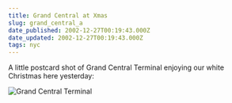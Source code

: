 ```yaml
---
title: Grand Central at Xmas
slug: grand_central_a
date_published: 2002-12-27T00:19:43.000Z
date_updated: 2002-12-27T00:19:43.000Z
tags: nyc
---
```


A little postcard shot of Grand Central Terminal enjoying our white Christmas here yesterday:

![Grand Central Terminal](__GHOST_URL__/anil/stuff/gctxmas.jpg)
